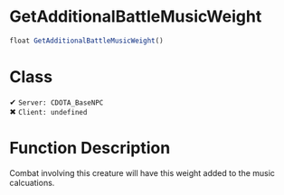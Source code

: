 # GetAdditionalBattleMusicWeight
```js	
float GetAdditionalBattleMusicWeight()
```
# Class
✔ `Server: CDOTA_BaseNPC`  
✖ `Client: undefined`  

# Function Description
Combat involving this creature will have this weight added to the music calcuations.
